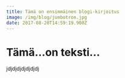```yaml
---
title: Tämä on ensimmäinen blogi-kirjoitus
image: /img/blog/jumbotron.jpg
date: 2017-08-20T14:59:19.908Z
---
```

# Tämä…on teksti… 

jdjdjdjdjdjdjdj

